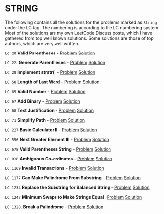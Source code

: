 # STRING

The following contains all the solutions for the problems marked as `String` under the LC tag. The numbering is according to the LC numbering system. Most of the solutions are my own LeetCode Discuss posts, which I have gathered from top well known solutions. Some solutions are those of top authors, which are very well written.

`LC 20` **Valid Parentheses** - [Problem](https://leetcode.com/problems/valid-parentheses) [Solution](https://leetcode.com/problems/valid-parentheses/discuss/594698/C%2B%2B-2-methods-using-stack)

`LC 22`. **Generate Parentheses** - [Problem](https://leetcode.com/problems/generate-parentheses/) [Solution](https://leetcode.com/problems/generate-parentheses/discuss/594770/C%2B%2B-2-solutions-%3A-backtracking-and-dp)

`LC 28` **Implement strstr()** - [Problem](https://leetcode.com/problems/implement-strstr/) [Solution](https://leetcode.com/problems/implement-strstr/discuss/595243/C%2B%2B-3-solutions-Naive-KMP-and-Z-algorithm)

`LC 58` **Length of Last Word** - [Problem](https://leetcode.com/problems/length-of-last-word/) [Solution](https://leetcode.com/problems/length-of-last-word/discuss/596151/C%2B%2B-2-easy-solutions)

`LC 65` **Valid Number** - [Problem](https://leetcode.com/problems/valid-number/) [Solution](https://leetcode.com/problems/valid-number/discuss/595428/C%2B%2B-solution-implementation)

`LC 67` **Add Binary** - [Problem](https://leetcode.com/problems/add-binary/) [Solution](https://leetcode.com/problems/add-binary/discuss/595889/C%2B%2B-easy-to-understand)

`LC 68` **Text Justification** - [Problem](https://leetcode.com/problems/text-justification/) [Solution](https://leetcode.com/problems/text-justification/discuss/595979/C%2B%2B-solution-easy-to-understand)

`LC 71` **Simplify Path** - [Problem](https://leetcode.com/problems/simplify-path/) [Solution](https://leetcode.com/problems/simplify-path/discuss/596137/C%2B%2B-stringstream-and-stack-solution)

`LC 227` **Basic Calculator II** - [Problem](https://leetcode.com/problems/basic-calculator-ii/) [Solution](https://leetcode.com/problems/basic-calculator-ii/discuss/63006/C%2B%2B-stack-solution.)

`LC 556` **Next Greater Element III** - [Problem](https://leetcode.com/problems/next-greater-element-iii/) [Solution](https://leetcode.com/problems/next-greater-element-iii/discuss/598769/C%2B%2B-Logic-of-next_permutation)

`LC 678` **Valid Parentheses String** - [Problem](https://leetcode.com/problems/valid-parenthesis-string/) [Solution](https://leetcode.com/problems/valid-parenthesis-string/discuss/543521/Java-Count-Open-Parenthesis-O(n)-time-O(1)-space-Picture-Explain)

`LC 816` **Ambiguous Co-ordinates** - [Problem](https://leetcode.com/problems/ambiguous-coordinates/) [Solution](https://leetcode.com/problems/ambiguous-coordinates/discuss/599950/C%2B%2B-modular-code-with-expanation)

`LC 1169` **Invalid Transactions** - [Problem](https://leetcode.com/problems/invalid-transactions/) [Solution](https://leetcode.com/problems/invalid-transactions/discuss/597901/C%2B%2B-solution-using-map)

`LC 1177` **Can Make Palindrome From Substring** - [Problem](https://leetcode.com/problems/can-make-palindrome-from-substring/) [Solution](https://leetcode.com/problems/can-make-palindrome-from-substring/discuss/600042/C%2B%2B-3-solution-(Prefix-count-Prefix-xor-and-xor-of-frequencies))

`LC 1234` **Replace the Substring for Balanced String** - [Problem](https://leetcode.com/problems/replace-the-substring-for-balanced-string/) [Solution](https://leetcode.com/problems/replace-the-substring-for-balanced-string/discuss/598726/C%2B%2B-solution-similar-to-Minimum-Window-Substring)

`LC 1247` **Minimum Swaps to Make Strings Equal** -[Problem](https://leetcode.com/problems/minimum-swaps-to-make-strings-equal/) [Solution](https://leetcode.com/problems/minimum-swaps-to-make-strings-equal/discuss/596888/C%2B%2B-easy-to-understand-solution)

`LC 1328`. **Break a Palindrome** - [Problem](https://leetcode.com/problems/break-a-palindrome/) [Solution](https://leetcode.com/problems/break-a-palindrome/discuss/489774/JavaC%2B%2BPython-Easy-and-Concise)
